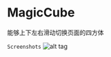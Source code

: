 # MagicCube
能够上下左右滑动切换页面的四方体



`Screenshots` 
![alt tag](https://github.com/weinixuehao/MagicCube/tree/master/demo/img/ezgif.com-gif-maker.gif)
